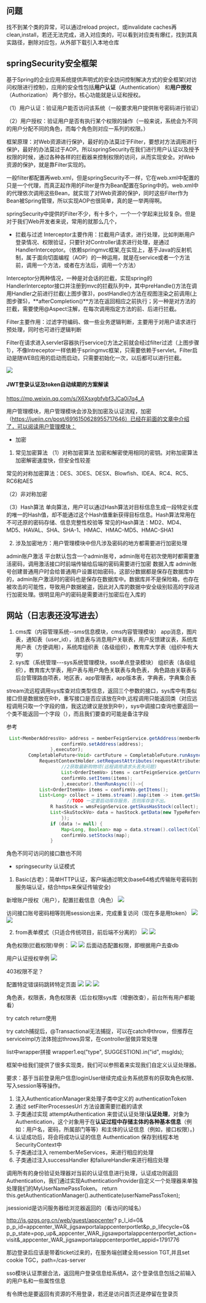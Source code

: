 
## 问题

找不到某个类的异常，可以通过reload project，或invalidate caches再clean,install，若还无法完成，进入对应类的，可以看到对应类有爆红，找到其真实路径，删除对应包，从外部下载引入本地仓库

## springSecurity安全框架
基于Spring的企业应用系统提供声明式的安全訪问控制解决方式的安全框架(对访问权限进行控制)，应用的安全性包括**用户认证**（Authentication） 和**用户授权**（Authorization） 两个部分。核心功能就是认证和授权。

（1）用户认证：验证用户能否访问该系统（一般要求用户提供账号密码进行验证）

（2）用户授权：验证用户是否有执行某个权限的操作（一般来说，系统会为不同的用户分配不同的角色，而每个角色则对应一系列的权限。）

框架原理：对Web资源进行保护，最好的办法莫过于Filter，要想对方法调用进行保护，最好的办法莫过于AOP。所以springSecurity在我们进行用户认证以及授予权限的时候，通过各种各样的拦截器来控制权限的访问，从而实现安全。对Web资源的保护，就是靠Filter实现的。

一般filter都配置再web.xml，但是springSecurity不一样，它在web.xml中配置的只是一个代理，而真正起作用的Filter是作为Bean配置在Spring中的。web.xml中的代理依次调用这些Bean，就实现了对Web资源的保护，同时这些Filter作为Bean被Spring管理，所以实现AOP也很简单，真的是一举两得啊。

springSecurity中提供的Filter不少，有十多个，一个一个学起来比较复杂。但是对于我们Web开发者来说，常用的就那么几个，

- 拦截与过滤
Interceptor主要作用：拦截用户请求，进行处理，比如判断用户登录情况、权限验证，只要针对Controller请求进行处理，是通过HandlerInterceptor。（依赖springmvc框架,在实现上，基于Java的反射机制，属于面向切面编程（AOP）的一种运用，就是在service或者一个方法前，调用一个方法，或者在方法后，调用一个方法）

Interceptor分两种情况，一种是对会话的拦截，实现spring的HandlerInterceptor接口并注册到mvc的拦截队列中，其中preHandle()方法在调用Handler之前进行拦截(上图步骤3)，postHandle()方法在视图渲染之前调用(上图步骤5)，**afterCompletion()**方法在返回相应之前执行；另一种是对方法的拦截，需要使用@Aspect注解，在每次调用指定方法的前、后进行拦截。


Filter主要作用：过滤字符编码、做一些业务逻辑判断，主要用于对用户请求进行预处理，同时也可进行逻辑判断

Filter在请求进入servlet容器执行service()方法之前就会经过filter过滤（上图步骤1），不像Intreceptor一样依赖于springmvc框架，只需要依赖于servlet。Filter启动是随WEB应用的启动而启动，只需要初始化一次，以后都可以进行拦截。

![](/img/gzgs/mvc.PNG)


#### JWT登录认证及token自动续期的方案解读
https://mp.weixin.qq.com/s/X6Xsxgbfvbf3JCa0i7q4_A

用户管理模块，用户管理模块会涉及到加密及认证流程，加密（https://juejin.cn/post/6916150628955717646）已经在前面的文章中介绍了，可以阅读用户管理模块：

- 加密

1. 常见加密算法
（1）对称加密算法
加密和解密使用相同的密钥。对称加密算法加密解密速度快，但安全性较差

常见的对称加密算法：DES、3DES、DESX、Blowfish、IDEA、RC4、RC5、RC6和AES

（2）非对称加密


（3）Hash算法
单向算法，用户可以通过Hash算法对目标信息生成一段特定长度的唯一的Hash值，却不能通过这个Hash值重新获得目标信息。Hash算法常用在不可还原的密码存储、信息完整性校验等
常见的Hash算法：MD2、MD4、MD5、HAVAL、SHA、SHA-1、HMAC、HMAC-MD5、HMAC-SHA1

2. 涉及加密地方：用户管理模块中但凡涉及密码的地方都需要进行加密处理


admin账户激活
平台默认包含一个admin账号，admin账号在初次使用时都需要激活密码，调用激活接口时前端传输给后端的密码需要进行加密
数据入库
admin账号创建普通用户时会给普通用户设置初始密码，这部分数据都是保存在数据库中的，admin账户激活时的密码也是保存在数据库中。数据库并不是保险箱，也存在被攻击的可能性，导致用户数据被盗，因此对入库的数据中安全级别较高的字段进行加密处理。很明显用户的密码是需要进行加密后在入库的



## 网站（日志表还没写进去）
1. cms库（内容管理系统--sms信息模块，cms内容管理模块）
app消息，图片表，通知表（user_id），消息表与消息用户关联表，用户反馈建议表，系统库用户表（方便调用），系统库组织表（各级组织），教育库大学表（组织中有大学）
2. sys库（系统管理---sys系统管理模块，sso单点登录模块）
组织表（各级组织），教育库大学表，用户表与用户角色关联表与角色表， 角色路由关联表与后台管理路由项表，地区表，app管理表，app版本表，字典表，字典集合表


stream流远程调用sys库查对应类型信息，返回三个参数的接口，sys库中有类似接口但是数据放在R中，重写接口是否应该放在R中,远程调用只能返回类（对应远程调用只取一个字段的值，我这边建议是放到R中），sys中调接口查询也要返回一个类不能返回一个字段（），而且我们要查的可能是备注字段

参考
```java
 List<MemberAddressVo> address = memberFeignService.getAddress(memberRespVo.getId());
                    confirmVo.setAddress(address);
                },executor);
        CompletableFuture<Void> cartFuture = CompletableFuture.runAsync(() -> {
            RequestContextHolder.setRequestAttributes(requestAttributes);
                    //2获取最新购物项(远程调用请求头丢失问题)
                    List<OrderItemVo> items = cartFeignService.getCurrentUserCartItems();
                    confirmVo.setItems(items);
                    },executor).thenRunAsync(()->{
            List<OrderItemVo> items = confirmVo.getItems();
            List<Long> collect = items.stream().map(item -> item.getSkuId()).collect(Collectors.toList());
                      //TODO 一定要启动库存服务，否则库存查不出。
                R hasStock = wmsFeignService.getSkusHasStock(collect);
                List<SkuStockVo> data = hasStock.getData(new TypeReference<List<SkuStockVo>>() {
                    });
                if (data != null) {
                    Map<Long, Boolean> map = data.stream().collect(Collectors.toMap(SkuStockVo::getSkuId, SkuStockVo::getHasStock));
                    confirmVo.setStocks(map);
                }
```



角色不同可访问的接口数也不同

- springsecurity 认证模式
1. Basic(古老)：简单HTTP认证，客户端通过明文(base64格式传输账号密码到服务端认证，结合https来保证传输安全)

新增账户授权（用户），配置拦截信息（角色）
![](/img/gzgs/basic1.PNG)

访问接口账号密码相等则用session出来，完成重复访问（现在多是用token）
![](/img/gzgs/basic2.PNG)
![](/img/gzgs/basic3.PNG)

2. from表单模式（只适合传统项目，前后端不分离的）
![](/img/gzgs/from1.PNG)
![](/img/gzgs/from2.PNG)

角色权限(拦截权限)举例：
![](/img/gzgs/role1.PNG)
![](/img/gzgs/role2.PNG)
后面动态配置权限，即根据用户去查db

用户认证授权举例
![](/img/gzgs/user1.PNG)

403权限不足？

配置特定错误码跳转特定页面
![](/img/gzgs/code.PNG)
![](/img/gzgs/code1.PNG)
![](/img/gzgs/code2.PNG)


角色表，权限表，角色权限表（后台权限sys库（增删改查），前台所有用户都能看）

try catch return使用

try catch捕捉后，@Transactional无法捕捉，可以在catch中throw，但推荐在serviceimpl方法体抛出throws异常，在controller层做异常处理

list中wrapper拼接
 wrapper1.eq("type", SUGGESTION).in("id", msgIds);



框架中给我们提供了很多实现类，我们可以参照着来实现我们自定义认证处理器。

要求：基于当前登录用户信息loginUser继续完成业务系统原有的获取角色权限、写入session等等操作。

1. 注入AuthenticationManager来处理子类中定义的 authenticationToken
2. 通过 setFilterProcessesUrl 方法设置需要拦截的请求
3. 子类通过实现 attemptAuthentication 来尝试认证处理(**认证处理**，对象为Authentication，这个对象用于在**认证过程中存储主体的各种基本信息**（例如：用户名，密码，所属部门等等）和主体的认证信息（例如，接口权限）。)
4. 认证成功后，将会将成功认证的信息 Authentication 保存到线程本地 SecurityContext中
5. 子类通过注入 rememberMeServices，来进行相应的处理
6. 子类通过注入successHandler 和failureHandler来进行相应处理



调用所有的身份验证处理器对当前的认证信息进行处理，认证成功则返回Authentication，我们通过实现AuthenticationProvider自定义一个处理器来单独处理我们的MyUserNamePassToken。
	return this.getAuthenticationManager().authenticate(userNamePassToken);

jsessionid是访问服务器给浏览器返回的（看访问的域名）

http://is.gzgs.org.cn/web/guest/appcenter?
p_l_id=0&
p_p_id=appcenter_WAR_jigsawportalappcenterportlet&p_p_lifecycle=0&
p_p_state=pop_up&_appcenter_WAR_jigsawportalappcenterportlet_action=visit&_appcenter_WAR_jigsawportalappcenterportlet_appid=1791776



那边登录后应该是带着ticket过来的，在服务端创建全局session TGT,并且set cookie TGC，path=/cas-server

sso模块认证票据合法，返回用户登录信息给系统A，这个登录信息包括之前输入的用户名和一些属性信息

有令牌也是要返回有资源的不用登录，若还是访问首页还是停留在登录页